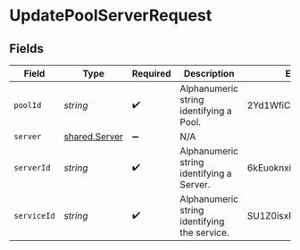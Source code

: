 # UpdatePoolServerRequest


## Fields

| Field                                          | Type                                           | Required                                       | Description                                    | Example                                        |
| ---------------------------------------------- | ---------------------------------------------- | ---------------------------------------------- | ---------------------------------------------- | ---------------------------------------------- |
| `poolId`                                       | *string*                                       | :heavy_check_mark:                             | Alphanumeric string identifying a Pool.        | 2Yd1WfiCBPENLloXfXmlO                          |
| `server`                                       | [shared.Server](../../models/shared/server.md) | :heavy_minus_sign:                             | N/A                                            |                                                |
| `serverId`                                     | *string*                                       | :heavy_check_mark:                             | Alphanumeric string identifying a Server.      | 6kEuoknxiaDBCLiAjKqyXq                         |
| `serviceId`                                    | *string*                                       | :heavy_check_mark:                             | Alphanumeric string identifying the service.   | SU1Z0isxPaozGVKXdv0eY                          |